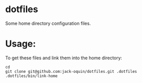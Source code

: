 dotfiles
========

Some home directory configuration files.

Usage:
======

To get these files and link them into the home directory:

    cd
    git clone git@github.com:jack-oquin/dotfiles.git .dotfiles
    .dotfiles/bin/link-home
